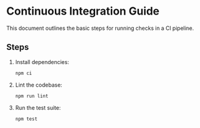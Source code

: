 # Continuous Integration Guide

This document outlines the basic steps for running checks in a CI pipeline.

## Steps

1. Install dependencies:
   ```bash
   npm ci
   ```
2. Lint the codebase:
   ```bash
   npm run lint
   ```
3. Run the test suite:
   ```bash
   npm test
   ```
